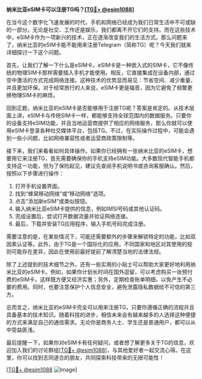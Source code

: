 **纳米比亚eSIM卡可以注册TG吗？[[TG💪+ @esim1088](https://t.me/s/esim1088)]**

在当今这个数字化飞速发展的时代，手机和网络已经成为我们日常生活中不可或缺的一部分。无论是社交、工作还是娱乐，我们都离不开它们的支持。而在这些技术中，eSIM卡作为一项新兴的技术，正在逐渐改变我们的生活方式。那么问题来了，纳米比亚的eSIM卡能不能用来注册Telegram（简称TG）呢？今天我们就来详细探讨一下这个问题。

首先，让我们了解一下什么是eSIM卡。eSIM卡是一种嵌入式的SIM卡，它不像传统的物理SIM卡那样需要插入手机才能使用。相反，它直接集成在设备内部，通过空中激活的方式完成网络连接。这种技术的优势显而易见：节省空间、减少重量，并且更加环保。对于经常旅行的人来说，eSIM卡更是福音，因为它避免了频繁更换物理SIM卡的麻烦。

回到正题，纳米比亚的eSIM卡是否能够用于注册TG呢？答案是肯定的。从技术层面上讲，eSIM卡与传统SIM卡一样，都能够支持全球范围内的数据服务。只要你的设备支持eSIM功能，并且当地运营商提供了相应的网络服务，那么你就可以使用eSIM卡登录各种社交媒体平台，包括TG。不过，在实际操作过程中，可能会遇到一些小问题，比如网络兼容性或者运营商政策限制等。

接下来，我们来看看如何具体操作。如果你已经拥有一张纳米比亚的eSIM卡，想要用它来注册TG，首先需要确保你的手机支持eSIM功能。大多数现代智能手机都支持这一功能，但为了保险起见，建议先查阅手机说明书或咨询客服确认。然后，按照以下步骤进行操作：

1. 打开手机设置界面。
2. 找到“蜂窝移动网络”或“移动网络”选项。
3. 点击“添加新eSIM”或类似按钮。
4. 输入纳米比亚eSIM卡提供的信息，例如IMSI号码或其他认证码。
5. 完成设置后，尝试打开数据流量并验证网络连接。
6. 最后，下载并安装TG应用程序，输入手机号码完成注册。

需要注意的是，在某些情况下，可能还需要额外的步骤来解锁特定的功能，比如双因素认证等。此外，由于TG是一个国际化的应用，不同国家和地区对其使用的规则可能存在差异，因此在使用前最好提前了解清楚当地的法律法规。

除了上述提到的技术细节之外，还有一些实用的小贴士可以帮助大家更好地利用纳米比亚的eSIM卡。例如，如果你计划长时间在国外逗留，可以考虑购买一张预付费的eSIM卡，这样既方便又经济实惠；另外，定期检查账单明细，以免产生不必要的费用。同时，也要注意保护个人信息安全，避免泄露隐私数据给不可信的第三方。

总而言之，纳米比亚的eSIM卡完全可以用来注册TG，只要你遵循正确的流程并且具备基本的技术知识。随着科技的进步，相信未来会有越来越多的人选择这种便捷的方式来满足自己的通信需求。无论你是商务人士、学生还是普通用户，都可以从中受益匪浅。

最后提醒一下，如果你对eSIM卡有任何疑问，或者想了解更多关于TG的信息，欢迎加入我们的讨论群组[[TG💪+ @esim1088](https://t.me/s/esim1088)]，与其他爱好者一起交流心得。在这里，你可以找到志同道合的朋友，共同探索科技带来的无限可能性！

[[TG💪+ @esim1088](https://t.me/s/esim1088) ![Image](https://i.postimg.cc/4NQfJmqS/Snipaste-2025-05-13-00-14-12.png)]